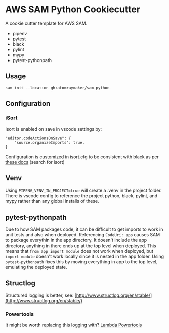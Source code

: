 # AWS SAM Python Cookiecutter

A cookie cutter template for AWS SAM.

- pipenv
- pytest
- black
- pylint
- mypy
- pytest-pythonpath

## Usage

`sam init --location gh:atomraymaker/sam-python`


## Configuration

### iSort

Isort is enabled on save in vscode settings by:

```{json}
"editor.codeActionsOnSave": {
    "source.organizeImports": true,
}
```

Configuration is customized in isort.cfg to be consistent with black as per [these docs](https://black.readthedocs.io/en/stable/the_black_code_style.html) (search for isort)

## Venv

Using `PIPENV_VENV_IN_PROJECT=true` will create a .venv in the project folder. There is vscode config to reference the project python, black, pylint, and mypy rather than any global installs of these.

## pytest-pythonpath

Due to how SAM packages code, it can be difficult to get imports to work in unit tests and also when deployed. Referencing `CodeUri: app` causes SAM to package everythin in the app directory. It doesn't include the app directory, anything in there ends up at the top level when deployed. This means that `from app import module` does not work when deployed, but  `import module` doesn't work locally since it is nested in the app folder. Using `pytest-pythonpath` fixes this by moving everything in app to the top level, emulating the deployed state.

## Structlog

Structured logging is better, see: [http://www.structlog.org/en/stable/](http://www.structlog.org/en/stable/)

### Powertools

It might be worth replacing this logging with? [Lambda Powertools](https://github.com/awslabs/aws-lambda-powertools-python)
